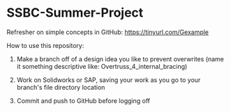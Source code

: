 # SSBC-Summer-Project
Refresher on simple concepts in GitHub: https://tinyurl.com/Gexample

How to use this repository:

1. Make a branch off of a design idea you like to prevent overwrites (name it something descriptive like: Overtruss_4_internal_bracing)

2. Work on Solidworks or SAP, saving your work as you go to your branch's file directory location

3. Commit and push to GitHub before logging off
